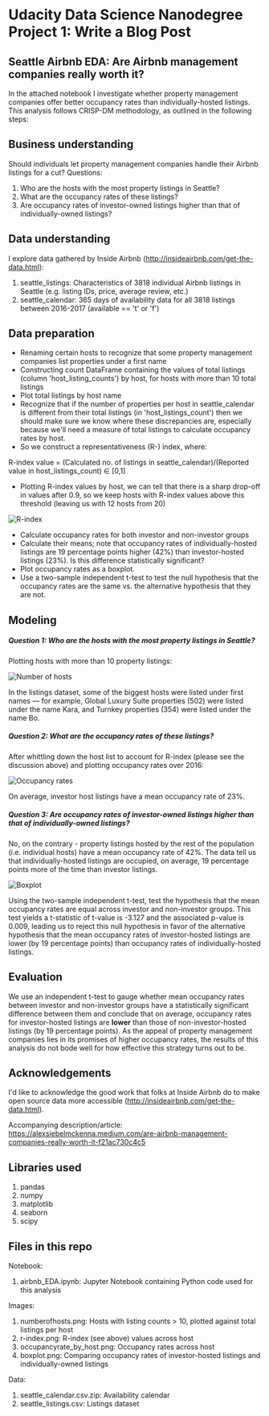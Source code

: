 # Udacity Data Science Nanodegree Project 1: Write a Blog Post

<h2>Seattle Airbnb EDA: Are Airbnb management companies really worth it?</h2>

In the attached notebook I investigate whether property management companies offer better occupancy rates than individually-hosted listings. This analysis follows CRISP-DM methodology, as outlined in the following steps:

<h2>Business understanding</h2>

Should individuals let property management companies handle their Airbnb listings for a cut?
Questions:
1. Who are the hosts with the most property listings in Seattle?
2. What are the occupancy rates of these listings?
3. Are occupancy rates of investor-owned listings higher than that of individually-owned listings?

<h2>Data understanding</h2>

I explore data gathered by Inside Airbnb (http://insideairbnb.com/get-the-data.html):

1. seattle_listings: Characteristics of 3818 individual Airbnb listings in Seattle (e.g. listing IDs, price, average review, etc.)
2. seattle_calendar: 365 days of availability data for all 3818 listings between 2016-2017 (available == 't' or 'f')

<h2>Data preparation</h2>

- Renaming certain hosts to recognize that some property management companies list properties under a first name
- Constructing count DataFrame containing the values of total listings (column 'host_listing_counts') by host, for hosts with more than 10 total listings
- Plot total listings by host name
- Recognize that if the number of properties per host in seattle_calendar is different from their total listings (in 'host_listings_count') then we should make sure we know where these discrepancies are, especially because we'll need a measure of total listings to calculate occupancy rates by host.
- So we construct a representativeness (R-) index, where:

R-index value = (Calculated no. of listings in seattle_calendar)/(Reported value in host_listings_count)  ∈  [0,1]

- Plotting R-index values by host, we can tell that there is a sharp drop-off in values after 0.9, so we keep hosts with R-index values above this threshold (leaving us with 12 hosts from 20)

![R-index](https://github.com/alexsiebelmckenna/seattleairbnbEDA/blob/main/r-index.png)

- Calculate occupancy rates for both investor and non-investor groups
- Calculate their means; note that occupancy rates of individually-hosted listings are 19 percentage points higher (42%) than investor-hosted listings (23%). Is this difference statistically significant?
- Plot occupancy rates as a boxplot.
- Use a two-sample independent t-test to test the null hypothesis that the occupancy rates are the same vs. the alternative hypothesis that they are not.

<h2>Modeling</h2>

<h5>Question 1: Who are the hosts with the most property listings in Seattle?</h5>

Plotting hosts with more than 10 property listings:

![Number of hosts](https://github.com/alexsiebelmckenna/seattleairbnbEDA/blob/main/numberofhosts.png)

In the listings dataset, some of the biggest hosts were listed under first names — for example, Global Luxury Suite properties (502) were listed under the name Kara, and Turnkey properties (354) were listed under the name Bo. 

<h5>Question 2: What are the occupancy rates of these listings? </h5>

After whittling down the host list to account for R-index (please see the discussion above) and plotting occupancy rates over 2016:

![Occupancy rates](https://github.com/alexsiebelmckenna/seattleairbnbEDA/blob/main/occupancyrate_by_host.png)

On average, investor host listings have a mean occupancy rate of 23%. 

<h5>Question 3:  Are occupancy rates of investor-owned listings higher than that of individually-owned listings?</h5>

No, on the contrary - property listings hosted by the rest of the population (i.e. individual hosts) have a mean occupancy rate of 42%. The data tell us that individually-hosted listings are occupied, on average, 19 percentage points more of the time than investor listings.

![Boxplot](https://github.com/alexsiebelmckenna/seattleairbnbEDA/blob/main/boxplot.png)

Using the two-sample independent t-test, test the hypothesis that the mean occupancy rates are equal across investor and non-investor groups. This test yields a t-statistic of t-value is -3.127 and the associated p-value is 0.009, leading us to reject this null hypothesis in favor of the alternative hypothesis that the mean occupancy rates of investor-hosted listings are lower (by 19 percentage points) than occupancy rates of individually-hosted listings.

<h2>Evaluation</h2> 

We use an independent t-test to gauge whether mean occupancy rates between investor and non-investor groups have a statistically significant difference between them and conclude that on average, occupancy rates for investor-hosted listings are **lower** than those of non-investor-hosted listings (by 19 percentage points). As the appeal of property management companies lies in its promises of higher occupancy rates, the results of this analysis do not bode well for how effective this strategy turns out to be.

<h2>Acknowledgements</h2>

I'd like to acknowledge the good work that folks at Inside Airbnb do to make open source data more accessible (http://insideairbnb.com/get-the-data.html).

Accompanying description/article: https://alexsiebelmckenna.medium.com/are-airbnb-management-companies-really-worth-it-f21ac730c4c5

<h2>Libraries used</h2>

1. pandas
2. numpy
3. matplotlib 
4. seaborn
5. scipy

<h2>Files in this repo</h2>

Notebook:

1. airbnb_EDA.ipynb: Jupyter Notebook containing Python code used for this analysis

Images:

1. numberofhosts.png: Hosts with listing counts > 10, plotted against total listings per host
2. r-index.png: R-index (see above) values across host
3. occupancyrate_by_host.png: Occupancy rates across host
4. boxplot.png: Comparing occupancy rates of investor-hosted listings and individually-owned listings

Data:

1. seattle_calendar.csv.zip: Availability calendar
2. seattle_listings.csv: Listings dataset


